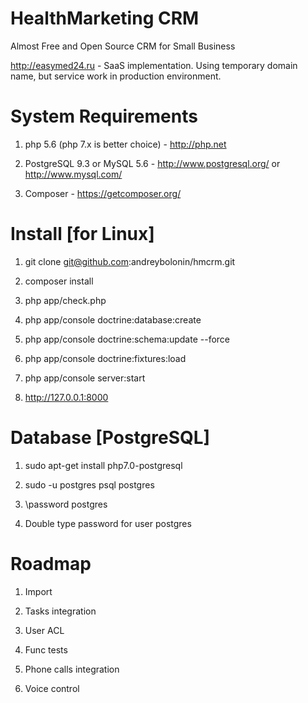 HealthMarketing CRM
=======

Almost Free and Open Source CRM for Small Business

http://easymed24.ru - SaaS implementation. Using temporary domain name, but service work in production environment.

# System Requirements

1) php 5.6 (php 7.x is better choice) - http://php.net

2) PostgreSQL 9.3 or MySQL 5.6 - http://www.postgresql.org/ or http://www.mysql.com/

3) Composer - https://getcomposer.org/

# Install [for Linux]

1) git clone git@github.com:andreybolonin/hmcrm.git

2) composer install

3) php app/check.php

4) php app/console doctrine:database:create

5) php app/console doctrine:schema:update --force

6) php app/console doctrine:fixtures:load

7) php app/console server:start

8) http://127.0.0.1:8000

# Database [PostgreSQL]

1) sudo apt-get install php7.0-postgresql

2) sudo -u postgres psql postgres

3) \password postgres

4) Double type password for user postgres

# Roadmap

1) Import

2) Tasks integration

3) User ACL

4) Func tests

5) Phone calls integration

6) Voice control
